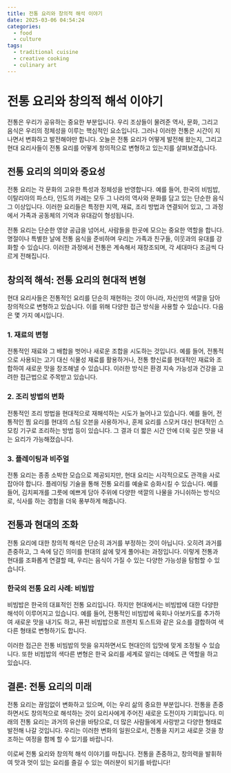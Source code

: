 ```yaml
---
title: 전통 요리와 창의적 해석 이야기
date: 2025-03-06 04:54:24
categories:
  - food
  - culture
tags:
  - traditional cuisine
  - creative cooking
  - culinary art
---
```


# 전통 요리와 창의적 해석 이야기

전통은 우리가 공유하는 중요한 부분입니다. 우리 조상들이 물려준 역사, 문화, 그리고 음식은 우리의 정체성을 이루는 핵심적인 요소입니다. 그러나 이러한 전통은 시간이 지나면서 변화하고 발전해야만 합니다. 오늘은 전통 요리가 어떻게 발전해 왔는지, 그리고 현대 요리사들이 전통 요리를 어떻게 창의적으로 변형하고 있는지를 살펴보겠습니다.

## 전통 요리의 의미와 중요성

전통 요리는 각 문화의 고유한 특성과 정체성을 반영합니다. 예를 들어, 한국의 비빔밥, 이탈리아의 파스타, 인도의 카레는 모두 그 나라의 역사와 문화를 담고 있는 단순한 음식 그 이상입니다. 이러한 요리들은 특정한 지역, 재료, 조리 방법과 연결되어 있고, 그 과정에서 가족과 공동체의 기억과 유대감이 형성됩니다.

전통 요리는 단순한 영양 공급을 넘어서, 사람들을 한곳에 모으는 중요한 역할을 합니다. 명절이나 특별한 날에 전통 음식을 준비하며 우리는 가족과 친구들, 이웃과의 유대를 강화할 수 있습니다. 이러한 과정에서 전통은 계속해서 재창조되며, 각 세대마다 조금씩 다르게 전해집니다.

## 창의적 해석: 전통 요리의 현대적 변형

현대 요리사들은 전통적인 요리를 단순히 재현하는 것이 아니라, 자신만의 색깔을 담아 창의적으로 변형하고 있습니다. 이를 위해 다양한 접근 방식을 사용할 수 있습니다. 다음은 몇 가지 예시입니다.

### 1. 재료의 변형

전통적인 재료와 그 배합을 벗어나 새로운 조합을 시도하는 것입니다. 예를 들어, 전통적으로 사용되는 고기 대신 식물성 재료를 활용하거나, 전통 향신료를 현대적인 재료와 조합하여 새로운 맛을 창조해낼 수 있습니다. 이러한 방식은 환경 지속 가능성과 건강을 고려한 접근법으로 주목받고 있습니다.

### 2. 조리 방법의 변화

전통적인 조리 방법을 현대적으로 재해석하는 시도가 늘어나고 있습니다. 예를 들어, 전통적인 찜 요리를 현대의 스팀 오븐을 사용하거나, 훈제 요리를 스모커 대신 현대적인 스모킹 기구로 조리하는 방법 등이 있습니다. 그 결과 더 짧은 시간 안에 더욱 깊은 맛을 내는 요리가 가능해졌습니다.

### 3. 플레이팅과 비주얼

전통 요리는 종종 소박한 모습으로 제공되지만, 현대 요리는 시각적으로도 관객을 사로잡아야 합니다. 플레이팅 기술을 통해 전통 요리를 예술로 승화시킬 수 있습니다. 예를 들어, 김치찌개를 그릇에 예쁘게 담아 주위에 다양한 색깔의 나물을 가니쉬하는 방식으로, 식사를 하는 경험을 더욱 풍부하게 해줍니다.

## 전통과 현대의 조화

전통 요리에 대한 창의적 해석은 단순히 과거를 부정하는 것이 아닙니다. 오히려 과거를 존중하고, 그 속에 담긴 의미를 현대의 삶에 맞게 풀어내는 과정입니다. 이렇게 전통과 현대를 조화롭게 연결할 때, 우리는 음식이 가질 수 있는 다양한 가능성을 탐험할 수 있습니다.

### 한국의 전통 요리 사례: 비빔밥

비빔밥은 한국의 대표적인 전통 요리입니다. 하지만 현대에서는 비빔밥에 대한 다양한 해석이 이루어지고 있습니다. 예를 들어, 전통적인 비빔밥에 육회나 아보카도를 추가하여 새로운 맛을 내기도 하고, 퓨전 비빔밥으로 프렌치 토스트와 같은 요소를 결합하여 색다른 형태로 변형하기도 합니다.

이러한 접근은 전통 비빔밥의 맛을 유지하면서도 현대인의 입맛에 맞게 조정될 수 있습니다. 또한 비빔밥의 색다른 변형은 한국 요리를 세계로 알리는 데에도 큰 역할을 하고 있습니다.

## 결론: 전통 요리의 미래

전통 요리는 끊임없이 변화하고 있으며, 이는 우리 삶의 중요한 부분입니다. 전통을 존중하면서도 창의적으로 해석하는 것이 요리사에게 주어진 새로운 도전이자 기회입니다. 미래의 전통 요리는 과거의 유산을 바탕으로, 더 많은 사람들에게 사랑받고 다양한 형태로 발전해 나갈 것입니다. 우리는 이러한 변화의 일원으로서, 전통을 지키고 새로운 것을 창조하는 여정을 함께 할 수 있기를 바랍니다.

이로써 전통 요리와 창의적 해석 이야기를 마칩니다. 전통을 존중하고, 창의력을 발휘하여 맛과 멋이 있는 요리를 즐길 수 있는 여러분이 되기를 바랍니다!